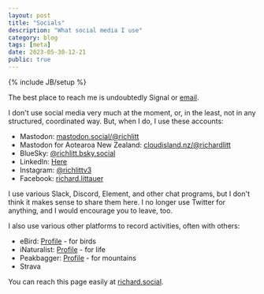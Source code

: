 ```yaml
---
layout: post
title: "Socials"
description: "What social media I use"
category: blog
tags: [meta]
date: 2023-05-30-12-21
public: true
---
```

{% include JB/setup %}

The best place to reach me is undoubtedly Signal or [<i class="fa fa-envelope"></i> email](mailto:richard@burntfen.com).

I don't use social media very much at the moment, or, in the least, not in any structured, coordinated way. But, when I do, I use these accounts:

- Mastodon: [mastodon.social/@richlitt](https://mastodon.social/@richlitt)
- Mastodon for Aotearoa New Zealand: [cloudisland.nz/@richardlitt](https://cloudisland.nz/@richardlitt)
- BlueSky: [@richlitt.bsky.social](https://bsky.app/profile/richlitt.bsky.social)
- LinkedIn: [Here](https://www.linkedin.com/in/richard-littauer-130026138/)
- Instagram: [@richlittv3](https://www.instagram.com/richlittv3/)
- Facebook: [richard.littauer](https://www.facebook.com/richard.littauer)

I use various Slack, Discord, Element, and other chat programs, but I don't think it makes sense to share them here. I no longer use Twitter for anything, and I would encourage you to leave, too.

I also use various other platforms to record activities, often with others:

- eBird: [Profile](https://ebird.org/profile/Mjg0MTUx/world) - for birds
- iNaturalist: [Profile](https://www.inaturalist.org/people/richardlitt) - for life
- Peakbagger: [Profile](https://peakbagger.com/climber/climber.aspx?cid=31159) - for mountains
- Strava

You can reach this page easily at [richard.social](http://richard.social).
